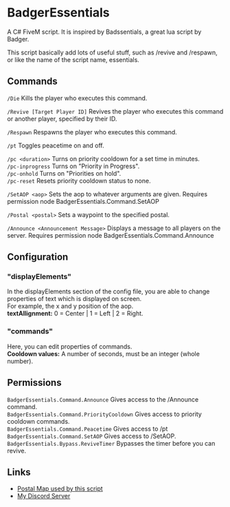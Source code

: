 # BadgerEssentials
A C# FiveM script. It is inspired by Badssentials, a great lua script by Badger.

This script basically add lots of useful stuff, such as /revive and /respawn,  
or like the name of the script name, essentials.

## Commands
`/Die` Kills the player who executes this command.

`/Revive [Target Player ID]` Revives the player who executes this command or another player, specified by their ID.

`/Respawn` Respawns the player who executes this command.

`/pt` Toggles peacetime on and off.

`/pc <duration>` Turns on priority cooldown for a set time in minutes.  
`/pc-inprogress` Turns on "Priority in Progress".  
`/pc-onhold` Turns on "Priorities on hold".  
`/pc-reset` Resets priority cooldown status to none.  

`/SetAOP <aop>` Sets the aop to whatever arguments are given. Requires permission node BadgerEssentials.Command.SetAOP

`/Postal <postal>` Sets a waypoint to the specified postal.

`/Announce <Announcement Message>` Displays a message to all players on the server. Requires permission node BadgerEssentials.Command.Announce  

## Configuration
### "displayElements"
In the displayElements section of the config file, you are able to change properties of text which is displayed on screen.  
For example, the x and y position of the aop.  
**textAllignment:** 0 = Center | 1 = Left | 2 = Right.

### "commands"
Here, you can edit properties of commands.  
**Cooldown values:** A number of seconds, must be an integer (whole number).

## Permissions
`BadgerEssentials.Command.Announce` Gives access to the /Announce command.  
`BadgerEssentials.Command.PriorityCooldown` Gives access to priority cooldown commands.  
`BadgerEssentials.Command.Peacetime` Gives access to /pt  
`BadgerEssentials.Command.SetAOP` Gives access to /SetAOP.  
`BadgerEssentials.Bypass.ReviveTimer` Bypasses the timer before you can revive.    

## Links
- [Postal Map used by this script](https://github.com/ocrp/postal_map/)
- [My Discord Server](https://discord.gg/TFCQE8d)

